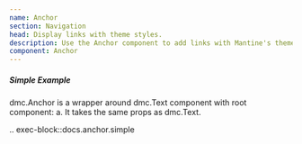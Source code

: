 ```yaml
---
name: Anchor
section: Navigation
head: Display links with theme styles.
description: Use the Anchor component to add links with Mantine's theme styles.
component: Anchor
---
```


##### Simple Example

dmc.Anchor is a wrapper around dmc.Text component with root component: a. It takes the same props as dmc.Text.

.. exec-block::docs.anchor.simple
